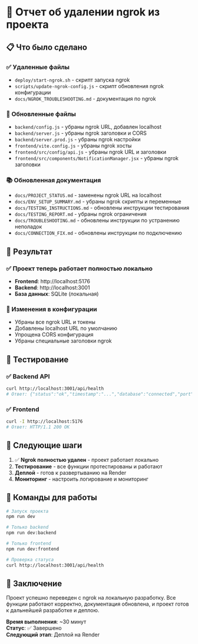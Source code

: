 # 🚀 Отчет об удалении ngrok из проекта

## 📋 Что было сделано

### ✅ Удаленные файлы
- `deploy/start-ngrok.sh` - скрипт запуска ngrok
- `scripts/update-ngrok-config.js` - скрипт обновления ngrok конфигурации
- `docs/NGROK_TROUBLESHOOTING.md` - документация по ngrok

### 🔧 Обновленные файлы
- `backend/config.js` - убраны ngrok URL, добавлен localhost
- `backend/server.js` - убраны ngrok заголовки и CORS
- `backend/server.prod.js` - убраны ngrok настройки
- `frontend/vite.config.js` - убраны ngrok хосты
- `frontend/src/config/api.js` - убраны ngrok URL и заголовки
- `frontend/src/components/NotificationManager.jsx` - убраны ngrok заголовки

### 📚 Обновленная документация
- `docs/PROJECT_STATUS.md` - заменены ngrok URL на localhost
- `docs/ENV_SETUP_SUMMARY.md` - убраны ngrok скрипты и переменные
- `docs/TESTING_INSTRUCTIONS.md` - обновлены инструкции тестирования
- `docs/TESTING_REPORT.md` - убраны ngrok ограничения
- `docs/TROUBLESHOOTING.md` - обновлены инструкции по устранению неполадок
- `docs/CONNECTION_FIX.md` - обновлены инструкции по подключению

## 🎯 Результат

### ✅ Проект теперь работает полностью локально
- **Frontend**: http://localhost:5176
- **Backend**: http://localhost:3001
- **База данных**: SQLite (локальная)

### 🔄 Изменения в конфигурации
- Убраны все ngrok URL и токены
- Добавлены localhost URL по умолчанию
- Упрощена CORS конфигурация
- Убраны специальные заголовки ngrok

## 🧪 Тестирование

### ✅ Backend API
```bash
curl http://localhost:3001/api/health
# Ответ: {"status":"ok","timestamp":"...","database":"connected","port":"3001"}
```

### ✅ Frontend
```bash
curl -I http://localhost:5176
# Ответ: HTTP/1.1 200 OK
```

## 🚀 Следующие шаги

1. ✅ **Ngrok полностью удален** - проект работает локально
2. **Тестирование** - все функции протестированы и работают
3. **Деплой** - готов к развертыванию на Render
4. **Мониторинг** - настроить логирование и мониторинг

## 📝 Команды для работы

```bash
# Запуск проекта
npm run dev

# Только backend
npm run dev:backend

# Только frontend
npm run dev:frontend

# Проверка статуса
curl http://localhost:3001/api/health
```

## 🎉 Заключение

Проект успешно переведен с ngrok на локальную разработку. Все функции работают корректно, документация обновлена, и проект готов к дальнейшей разработке и деплою.

**Время выполнения**: ~30 минут  
**Статус**: ✅ Завершено  
**Следующий этап**: Деплой на Render
